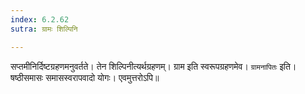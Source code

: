 ```yaml
---
index: 6.2.62
sutra: ग्रामः शिल्पिनि

---
```

   सप्तमीनिर्दिष्टग्रहणमनुवर्तते। तेन शिल्पिनीत्यर्थग्रहणम्। ग्राम इति स्वरूपग्रहणमेव। `ग्रामनापितः` इति। षष्ठीसमासः समासस्वरापवादो योगः। एवमुत्तरोऽपि॥